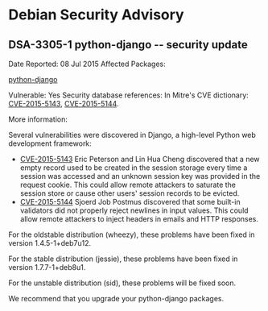 
Debian Security Advisory
========================


DSA-3305-1 python-django -- security update
-------------------------------------------



Date Reported:
08 Jul 2015
Affected Packages:

[python-django](https://packages.debian.org/src:python-django)

Vulnerable:
Yes
Security database references:
In Mitre's CVE dictionary: [CVE-2015-5143](https://security-tracker.debian.org/tracker/CVE-2015-5143), [CVE-2015-5144](https://security-tracker.debian.org/tracker/CVE-2015-5144).  

More information:

Several vulnerabilities were discovered in Django, a high-level Python
web development framework:


* [CVE-2015-5143](https://security-tracker.debian.org/tracker/CVE-2015-5143)
Eric Peterson and Lin Hua Cheng discovered that a new empty record
 used to be created in the session storage every time a session was
 accessed and an unknown session key was provided in the request
 cookie. This could allow remote attackers to saturate the session
 store or cause other users' session records to be evicted.
* [CVE-2015-5144](https://security-tracker.debian.org/tracker/CVE-2015-5144)
Sjoerd Job Postmus discovered that some built-in validators did not
 properly reject newlines in input values. This could allow remote
 attackers to inject headers in emails and HTTP responses.


For the oldstable distribution (wheezy), these problems have been fixed
in version 1.4.5-1+deb7u12.


For the stable distribution (jessie), these problems have been fixed in
version 1.7.7-1+deb8u1.


For the unstable distribution (sid), these problems will be fixed soon.


We recommend that you upgrade your python-django packages.






